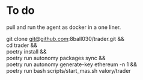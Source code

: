 # To do

pull and run the agent as docker in a one liner.

git clone git@github.com:8ball030/trader.git && \
    cd trader && \
    poetry install && \
    poetry run autonomy packages sync && \
    poetry run autonomy generate-key ethereum -n 1 && \
    poetry run bash scripts/start_mas.sh valory/trader

